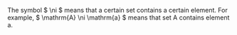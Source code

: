 The symbol $ \ni $ means that a certain set contains a certain element.
For example, $ \mathrm{A} \ni \mathrm{a} $ means that set A contains
element a.

